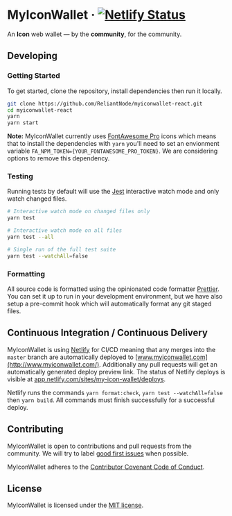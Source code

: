 # MyIconWallet · [![Netlify Status](https://api.netlify.com/api/v1/badges/807b7627-4bc5-48cd-bbbf-6908557bd8ed/deploy-status)](https://app.netlify.com/sites/my-icon-wallet/deploys)

An **Icon** web wallet — by the **community**, for the community.

## Developing

### Getting Started

To get started, clone the repository, install dependencies then run it locally.

```bash
git clone https://github.com/ReliantNode/myiconwallet-react.git
cd myiconwallet-react
yarn
yarn start
```

**Note:** MyIconWallet currently uses [FontAwesome Pro](https://fontawesome.com/pro) icons which means that to install the dependencies with `yarn` you'll need to set an envionment variable `FA_NPM_TOKEN={YOUR_FONTAWESOME_PRO_TOKEN}`. We are considering options to remove this dependency.

### Testing

Running tests by default will use the [Jest](https://jestjs.io/) interactive watch mode and only watch changed files.

```bash
# Interactive watch mode on changed files only
yarn test

# Interactive watch mode on all files
yarn test --all

# Single run of the full test suite
yarn test --watchAll=false
```

### Formatting

All source code is formatted using the opinionated code formatter [Prettier](https://prettier.io/). You can set it up to run in your development environment, but we have also setup a pre-commit hook which will automatically format any git staged files.

## Continuous Integration / Continuous Delivery

MyIconWallet is using [Netlify](https://www.netlify.com/) for CI/CD meaning that any merges into the `master` branch are automatically deployed to [www.myiconwallet.com](http://www.myiconwallet.com/). Additionally any pull requests will get an automatically generated deploy preview link. The status of Netlify deploys is visible at [app.netlify.com/sites/my-icon-wallet/deploys](https://app.netlify.com/sites/my-icon-wallet/deploys).

Netlify runs the commands `yarn format:check`, `yarn test --watchAll=false` then `yarn build`. All commands must finish successfully for a successful deploy.

## Contributing

MyIconWallet is open to contributions and pull requests from the community. We will try to label [good first issues](https://github.com/ReliantNode/myiconwallet-react/labels/good%20first%20issue) when possible.

MyIconWallet adheres to the [Contributor Covenant Code of Conduct](./CODE_OF_CONDUCT.md).

## License

MyIconWallet is licensed under the [MIT license](./LICENSE.md).
